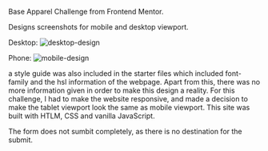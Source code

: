 Base Apparel Challenge from Frontend Mentor. 

Designs screenshots for mobile and desktop viewport. 

Desktop: 
![desktop-design](https://user-images.githubusercontent.com/63042730/109642331-2056e600-7b53-11eb-883d-17f02e323a5b.jpg)

Phone: 
![mobile-design](https://user-images.githubusercontent.com/63042730/109642380-31075c00-7b53-11eb-9e74-8358e609adac.jpg)

a style guide was also included in the starter files which included font-family and the hsl information of the webpage. Apart from this, there was no more information given in order to make this design a reality. 
For this challenge, I had to make the website responsive, and made a decision to make the tablet viewport look the same as mobile viewport. 
This site was built with HTLM, CSS and vanilla JavaScript. 

The form does not sumbit completely, as there is no destination for the submit. 
